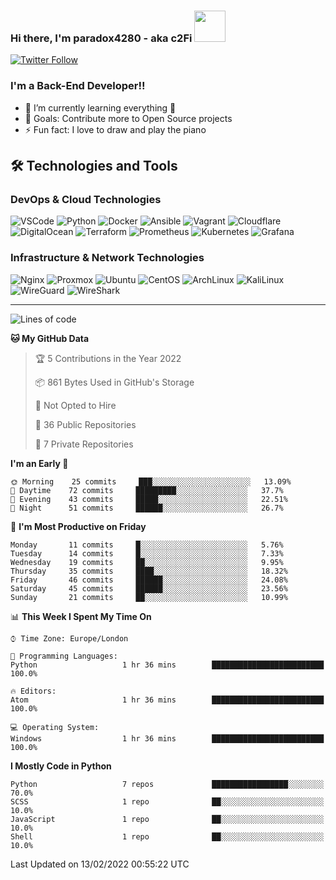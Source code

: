 ### Hi there, I'm paradox4280 - aka c2Fi <img src="https://media.giphy.com/media/VgCDAzcKvsR6OM0uWg/giphy.gif" width="50">

[![Twitter Follow](https://img.shields.io/twitter/follow/paradox4280?color=1DA1F2&logo=twitter&style=for-the-badge)](https://twitter.com/@paradox4280)

### I'm a Back-End Developer!!

- 🌱 I’m currently learning everything 🤣
- 🥅 Goals: Contribute more to Open Source projects
- ⚡ Fun fact: I love to draw and play the piano

## 🛠️ Technologies and Tools
### DevOps & Cloud Technologies
<p>
  <img alt="VSCode" src="https://img.shields.io/badge/-VSCode-007ACC?style=flat&logo=visual-studio-code&logoColor=white" /> 
  <img alt="Python" src="https://img.shields.io/badge/-Python-3776AB?style=flat&logo=python&logoColor=white" /> 
  <img alt="Docker" src="https://img.shields.io/badge/-Docker-2496ED?style=flat&logo=docker&logoColor=white" />
  <img alt="Ansible" src="https://img.shields.io/badge/-Ansible-EE0000?style=flat&logo=ansible&logoColor=white" />
  <img alt="Vagrant" src="https://img.shields.io/badge/-Vagrant-1868F2?style=flat&logo=vagrant&logoColor=white" />
  <img alt="Cloudflare" src="https://img.shields.io/badge/-Cloudflare-F38020?style=flat&logo=cloudflare&logoColor=white" /> 
  <img alt="DigitalOcean" src="https://img.shields.io/badge/-DigitalOcean-0080FF?style=flat&logo=digitalocean&logoColor=white" />
  <img alt="Terraform" src="https://img.shields.io/badge/-Terraform-7B42BC?style=flat&logo=terraform&logoColor=white" />
  <img alt="Prometheus" src="https://img.shields.io/badge/-Prometheus-E6522C?style=flat&logo=prometheus&logoColor=white" />
  <img alt="Kubernetes" src="https://img.shields.io/badge/-Kubernetes-326CE5?style=flat&logo=kubernetes&logoColor=white" />
  <img alt="Grafana" src="https://img.shields.io/badge/-Grafana-F46800?style=flat&logo=grafana&logoColor=white" />
</p>

### Infrastructure & Network Technologies
<p>
  <img alt="Nginx" src="https://img.shields.io/badge/-Nginx-009639?style=flat&logo=nginx&logoColor=white" />
  <img alt="Proxmox" src="https://img.shields.io/badge/-Proxmox-E57000?style=flat&logo=proxmox&logoColor=white" /> 
  <img alt="Ubuntu" src="https://img.shields.io/badge/-Ubuntu-E95420?style=flat&logo=ubuntu&logoColor=white" /> 
  <img alt="CentOS" src="https://img.shields.io/badge/-CentOS-262577?style=flat&logo=centos&logoColor=white" /> 
  <img alt="ArchLinux" src="https://img.shields.io/badge/-ArchLinux-1793D1?style=flat&logo=arch-linux&logoColor=white" /> 
  <img alt="KaliLinux" src="https://img.shields.io/badge/-KaliLinux-557C94?style=flat&logo=kali-linux&logoColor=white" />
  <img alt="WireGuard" src="https://img.shields.io/badge/-WireGuard-88171A?style=flat&logo=wireguard&logoColor=white" />  
  <img alt="WireShark" src="https://img.shields.io/badge/-WireShark-1679A7?style=flat&logo=wireshark&logoColor=white" /> 
</p>

---

<!--START_SECTION:waka-->
![Lines of code](https://img.shields.io/badge/From%20Hello%20World%20I%27ve%20Written-7%20Thousand%20lines%20of%20code-blue)

**🐱 My GitHub Data** 

> 🏆 5 Contributions in the Year 2022
 > 
> 📦 861 Bytes Used in GitHub's Storage 
 > 
> 🚫 Not Opted to Hire
 > 
> 📜 36 Public Repositories 
 > 
> 🔑 7 Private Repositories  
 > 
**I'm an Early 🐤** 

```text
🌞 Morning    25 commits     ███░░░░░░░░░░░░░░░░░░░░░░   13.09% 
🌆 Daytime    72 commits     █████████░░░░░░░░░░░░░░░░   37.7% 
🌃 Evening    43 commits     █████░░░░░░░░░░░░░░░░░░░░   22.51% 
🌙 Night      51 commits     ██████░░░░░░░░░░░░░░░░░░░   26.7%

```
📅 **I'm Most Productive on Friday** 

```text
Monday       11 commits     █░░░░░░░░░░░░░░░░░░░░░░░░   5.76% 
Tuesday      14 commits     █░░░░░░░░░░░░░░░░░░░░░░░░   7.33% 
Wednesday    19 commits     ██░░░░░░░░░░░░░░░░░░░░░░░   9.95% 
Thursday     35 commits     ████░░░░░░░░░░░░░░░░░░░░░   18.32% 
Friday       46 commits     ██████░░░░░░░░░░░░░░░░░░░   24.08% 
Saturday     45 commits     ██████░░░░░░░░░░░░░░░░░░░   23.56% 
Sunday       21 commits     ██░░░░░░░░░░░░░░░░░░░░░░░   10.99%

```


📊 **This Week I Spent My Time On** 

```text
⌚︎ Time Zone: Europe/London

💬 Programming Languages: 
Python                   1 hr 36 mins        █████████████████████████   100.0%

🔥 Editors: 
Atom                     1 hr 36 mins        █████████████████████████   100.0%

💻 Operating System: 
Windows                  1 hr 36 mins        █████████████████████████   100.0%

```

**I Mostly Code in Python** 

```text
Python                   7 repos             █████████████████░░░░░░░░   70.0% 
SCSS                     1 repo              ██░░░░░░░░░░░░░░░░░░░░░░░   10.0% 
JavaScript               1 repo              ██░░░░░░░░░░░░░░░░░░░░░░░   10.0% 
Shell                    1 repo              ██░░░░░░░░░░░░░░░░░░░░░░░   10.0%

```



 Last Updated on 13/02/2022 00:55:22 UTC
<!--END_SECTION:waka-->


[discord]: https://discord.gg/bMW59Qn
[twitter]: https://twitter.com/paradox4280
